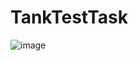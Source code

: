 # TankTestTask
![image](https://user-images.githubusercontent.com/59400159/143524320-9c0b51dd-dbdd-4a6c-bb1e-49a6029dbfbe.png)
